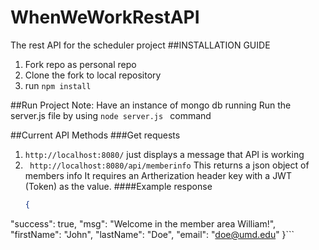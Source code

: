 # WhenWeWorkRestAPI
The rest API for the scheduler project
##INSTALLATION GUIDE
1. Fork repo as personal repo
2. Clone the fork to local repository
3. run ``` npm install ```

##Run Project
Note: Have an instance of mongo db running
Run the server.js file by using ```node server.js ``` command

##Current API Methods
###Get requests
1. ```http://localhost:8080/``` just displays a message that API is working
2. ``` http://localhost:8080/api/memberinfo``` 
   This returns a json object of members info
   It requires an Artherization header key with a JWT (Token) as the value.
   ####Example response
   ```json
   {
  "success": true,
  "msg": "Welcome in the member area William!",
  "firstName": "John",
  "lastName": "Doe",
  "email": "doe@umd.edu"
}```
   
   
    



